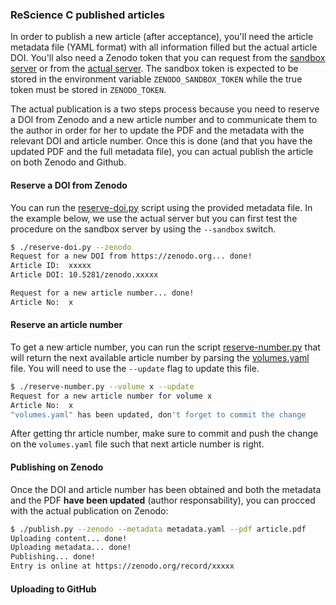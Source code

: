 ### ReScience C published articles

In order to publish a new article (after acceptance), you'll need the article
metadata file (YAML format) with all information filled but the actual article
DOI. You'll also need a Zenodo token that you can request from the [sandbox
server](https://sandbox.zenodo.org/account/settings/applications/tokens/new/)
or from the
[actual server](https://zenodo.org/account/settings/applications/tokens/new/).
The sandbox token is expected to be stored in the environment variable
`ZENODO_SANDBOX_TOKEN` while the true token must be stored in `ZENODO_TOKEN`.

The actual publication is a two steps process because you need to reserve a DOI
from Zenodo and a new article number and to communicate them to the author in
order for her to update the PDF and the metadata with the relevant DOI and
article number. Once this is done (and that you have the updated PDF and the
full metadata file), you can actual publish the article on both Zenodo and
Github.


#### Reserve a DOI from Zenodo

You can run the [reserve-doi.py](reserve-doi.py) script using the provided
metadata file. In the example below, we use the actual server but you can first
test the procedure on the sandbox server by using the `--sandbox` switch.

```bash
$ ./reserve-doi.py --zenodo
Request for a new DOI from https://zenodo.org... done!
Article ID:  xxxxx
Article DOI: 10.5281/zenodo.xxxxx

Request for a new article number... done!
Article No:  x
```

#### Reserve an article number

To get a new article number, you can run the script
[reserve-number.py](reserve-number.py) that will return the next available
article number by parsing the [volumes.yaml](volumes.yaml) file. You will need
to use the `--update` flag to update this file.

```bash
$ ./reserve-number.py --volume x --update
Request for a new article number for volume x
Article No:  x
"volumes.yaml" has been updated, don't forget to commit the change
```

After getting thr article number, make sure to commit and push the change on
the `volumes.yaml` file such that next article number is right.


#### Publishing on Zenodo

Once the DOI and article number has been obtained and both the metadata and the
PDF **have been updated** (author responsability), you can procced with the
actual publication on Zenodo:

```bash
$ ./publish.py --zenodo --metadata metadata.yaml --pdf article.pdf
Uploading content... done!
Uploading metadata... done!
Publishing... done!
Entry is online at https://zenodo.org/record/xxxxx
```


#### Uploading to GitHub
